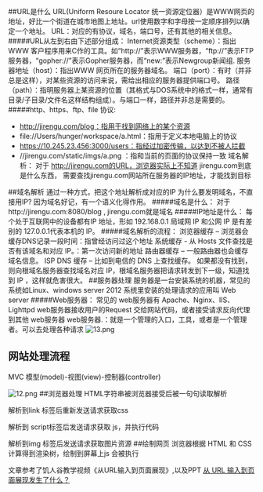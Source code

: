 ##URL是什么
URL(Uniform Resoure Locator 统一资源定位器）是WWW网页的地址，好比一个街道在城市地图上地址。url使用数字和字母按一定顺序排列以确定一个地址。
URL：对应的有协议，域名，端口号，还有其他的相关信息。
#####URL从左到右由下述部分组成：
Internet资源类型（scheme）：指出WWW 客户程序用来C作的工具。如“http://”表示WWW服务器，“ftp://”表示FTP服务器，“gopher://”表示Gopher服务器，而“new:”表示Newgroup新闻组.
服务器地址（host）：指出WWW 网页所在的服务器域名。
端口（port）：有时（并非总是这样），对某些资源的访问来说，需给出相应的服务器提供端口号。
路径（path）：指明服务器上某资源的位置（其格式与DOS系统中的格式一样，通常有目录/子目录/文件名这样结构组成）。与端口一样，路径并非总是需要的。
#####http、https、ftp、file 协议:
- http://jirengu.com/blog：指用于找到网络上的某个资源 
- file://Users/hunger/workspace/a.html：指用于定义本地电脑上的协议
- https://10.245.23.456:3000/users：指经过加密传输，以达到不被人拦截
- //jirengu.com/static/imgs/a.png ：指和当前的页面的协议保持一致
域名解析：
对于 http://jirengu.com的URL，浏览器实际上不知道 jirengu.com到底是什么东西，
需要查找jirengu.com网站所在服务器的IP地址，才能找到目标

##域名解析
通过一种方式，把这个地址解析成对应的IP 
为什么要发明域名，不直接用IP?
因为域名好记，有一个语义化得作用。
#####域名是什么：
对于http://jirengu.com:8080/blog , jirengu.com就是域名
#####IP地址是什么：
每个处于互联网中的设备都有IP 地址，形如 192.168.0.1
局域网 IP 和公网 IP 是有差别的
127.0.0.1代表本机的 IP。 
#####域名解析的流程：
浏览器缓存 – 浏览器会缓存DNS记录一段时间：指曾经访问过这个地址
系统缓存 - 从 Hosts 文件查找是否有该域名和对应 IP。：第一次访问新的地址
路由器缓存 – 一般路由器也会缓存域名信息。
ISP DNS 缓存 – 比如到电信的 DNS 上查找缓存。
如果都没有找到，则向根域名服务器查找域名对应 IP，根域名服务器把请求转发到下一级，知道找到 IP
，这样就危害很大。
##服务器处理
服务器是一台安装系统的机器，常见的系统如Linux、windows server 2012
系统里安装的处理请求的应用叫 Web server
#####Web服务器：
常见的 web服务器有 Apache、Nginx、IIS、Lighttpd
web服务器接收用户的Request 交给网站代码，或者接受请求反向代理到其他 web服务器
 web服务器.：就是一个管理的入口，工具，或者是一个管理者。可以去处理各种请求
 ![13.png](http://upload-images.jianshu.io/upload_images/4626319-5be8e144a59a2dcd.png?imageMogr2/auto-orient/strip%7CimageView2/2/w/1240)
 ## 网站处理流程
 MVC 模型(model)-视图(view)-控制器(controller)

 ![12.png](http://upload-images.jianshu.io/upload_images/4626319-df52fb8daf91d167.png?imageMogr2/auto-orient/strip%7CimageView2/2/w/1240)
##浏览器处理
 HTML字符串被浏览器接受后被一句句读取解析

 解析到link 标签后重新发送请求获取css

 解析到 script标签后发送请求获取 js，并执行代码

 解析到img 标签后发送请求获取图片资源
##绘制网页
 浏览器根据 HTML 和 CSS 计算得到渲染树，绘制到屏幕上js 会被执行

 文章参考了饥人谷教学视频《从URL输入到页面展现》,以及PPT
 [从 URL 输入到页面展现发生了什么？](http://book.jirengu.com/jrg-team/frontend-knowledge-ppt/www/前端入门-markdown语法.html#/3)
